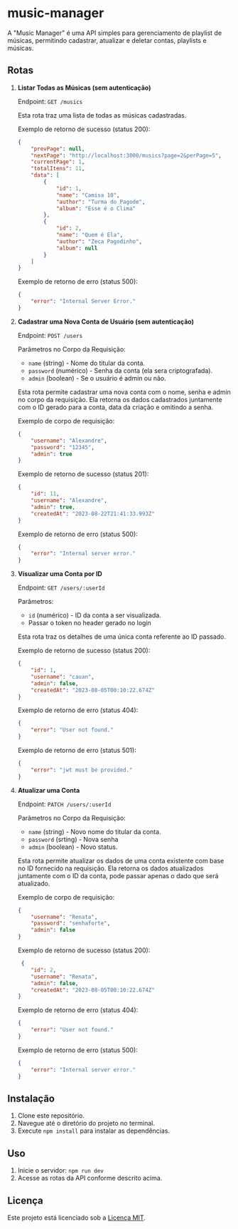 # music-manager

A "Music Manager" é uma API simples para gerenciamento de playlist de músicas, permitindo cadastrar, atualizar e deletar contas, playlists e músicas.

## Rotas

1. **Listar Todas as Músicas (sem autenticação)**

    Endpoint: `GET /musics`

    Esta rota traz uma lista de todas as músicas cadastradas.

    Exemplo de retorno de sucesso (status 200):
    ```json
    {
        "prevPage": null,
        "nextPage": "http://localhost:3000/musics?page=2&perPage=5",
        "currentPage": 1,
        "totalItens": 11,
        "data": [
            {
                "id": 1,
                "name": "Camisa 10",
                "author": "Turma do Pagode",
                "album": "Esse é o Clima"
            },
            {
                "id": 2,
                "name": "Quem é Ela",
                "author": "Zeca Pagodinho",
                "album": null
            }
	    ]
    }
    ```

    Exemplo de retorno de erro (status 500):
    ```json
    {
        "error": "Internal Server Error."
    }
    ```

2. **Cadastrar uma Nova Conta de Usuário (sem autenticação)**

    Endpoint: `POST /users`

    Parâmetros no Corpo da Requisição:
    - `name` (string) - Nome do titular da conta.
    - `password` (numérico) - Senha da conta (ela sera criptografada).
    - `admin` (boolean) - Se o usuário é admin ou não.

    Esta rota permite cadastrar uma nova conta com o nome, senha e admin no corpo da requisição. Ela retorna os dados cadastrados juntamente com o ID gerado para a conta, data da criação e omitindo a senha.

    Exemplo de corpo de requisição:
    ```json
    {
        "username": "Alexandre",
        "password": "12345",
        "admin": true
    }
    ```

    Exemplo de retorno de sucesso (status 201):
    ```json
    {
        "id": 11,
        "username": "Alexandre",
        "admin": true,
        "createdAt": "2023-08-22T21:41:33.993Z"
    }
    ```

    Exemplo de retorno de erro (status 500):
    ```json
    {
        "error": "Internal server error."
    }
    ```


2. **Visualizar uma Conta por ID**

    Endpoint: `GET /users/:userId`

    Parâmetros:
    - `id` (numérico) - ID da conta a ser visualizada.
    - Passar o token no header gerado no login

    Esta rota traz os detalhes de uma única conta referente ao ID passado.

    Exemplo de retorno de sucesso (status 200):
    ```json
    {
        "id": 1,
        "username": "cauan",
        "admin": false,
        "createdAt": "2023-08-05T00:10:22.674Z"
    }
    ```

    Exemplo de retorno de erro (status 404):
    ```json
    {
        "error": "User not found."
    }
    ```

    Exemplo de retorno de erro (status 501):
    ```json
    {
        "error": "jwt must be provided."
    }
    ```
    
4. **Atualizar uma Conta**

    Endpoint: `PATCH /users/:userId`

    Parâmetros no Corpo da Requisição:
    - `name` (string) - Novo nome do titular da conta. 
    - `password` (srting) - Nova senha
    - `admin` (boolean) - Novo status.

    Esta rota permite atualizar os dados de uma conta existente com base no ID fornecido na requisição. Ela retorna os dados atualizados juntamente com o ID da conta, pode passar apenas o dado que será atualizado.

    Exemplo de corpo de requisição:
    ```json
    {
        "username": "Renata",
        "password": "senhaforte",
        "admin": false
    }
    ```

    Exemplo de retorno de sucesso (status 200):
    ```json
     {
        "id": 2,
        "username": "Renata",
        "admin": false,
        "createdAt": "2023-08-05T00:10:22.674Z"
    }
    ```

    Exemplo de retorno de erro (status 404):
    ```json
    {
        "error": "User not found."
    }
    ```

    Exemplo de retorno de erro (status 500):
    ```json
    {
        "error": "Internal server error."
    }
    ```

## Instalação

1. Clone este repositório.
2. Navegue até o diretório do projeto no terminal.
3. Execute `npm install` para instalar as dependências.

## Uso

1. Inicie o servidor: `npm run dev`
2. Acesse as rotas da API conforme descrito acima.

## Licença

Este projeto está licenciado sob a [Licença MIT](LICENSE).
